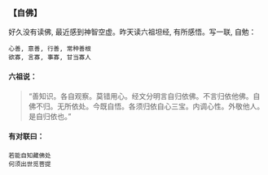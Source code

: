 ### 【自佛】

好久没有读佛, 最近感到神智空虚。昨天读六祖坦经, 有所感悟。写一联, 自勉：
~~~
心善, 意善, 行善, 常种善根
欲寡, 言寡, 事寡, 甘当寡人
~~~
#### 六祖说：

> “善知识。各自观察。莫错用心。经文分明言自归依佛。不言归依他佛。自佛不归。无所依处。今既自悟。各须归依自心三宝。内调心性。外敬他人。是自归依也。” 

#### 有对联曰：
~~~
若能自知藏佛处
何须出世觅菩提
~~~
